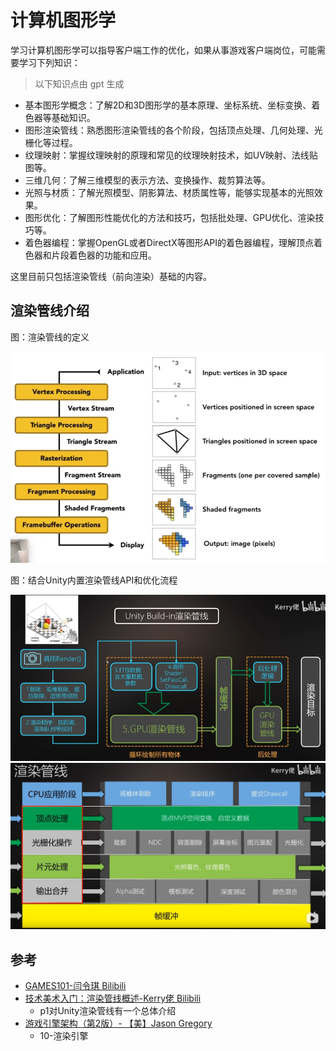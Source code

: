 # 计算机图形学

学习计算机图形学可以指导客户端工作的优化，如果从事游戏客户端岗位，可能需要学习下列知识：

> 以下知识点由 gpt 生成

- 基本图形学概念：了解2D和3D图形学的基本原理、坐标系统、坐标变换、着色器等基础知识。
- 图形渲染管线：熟悉图形渲染管线的各个阶段，包括顶点处理、几何处理、光栅化等过程。
- 纹理映射：掌握纹理映射的原理和常见的纹理映射技术，如UV映射、法线贴图等。
- 三维几何：了解三维模型的表示方法、变换操作、裁剪算法等。
- 光照与材质：了解光照模型、阴影算法、材质属性等，能够实现基本的光照效果。
- 图形优化：了解图形性能优化的方法和技巧，包括批处理、GPU优化、渲染技巧等。
- 着色器编程：掌握OpenGL或者DirectX等图形API的着色器编程，理解顶点着色器和片段着色器的功能和应用。

这里目前只包括渲染管线（前向渲染）基础的内容。

## 渲染管线介绍

图：渲染管线的定义

<img width="600" src="../img/computer_graphics-2.png">

图：结合Unity内置渲染管线API和优化流程

<img src="../img/computer_graphics-1.png">

<img src="../img/computer_graphics-3.png">


 
## 参考
- [GAMES101-闫令琪 Bilibili](https://www.bilibili.com/video/BV1X7411F744)
- [技术美术入门：渲染管线概述-Kerry佬 Bilibili](https://www.bilibili.com/video/BV1Q54y1G7v3)
    - p1对Unity渲染管线有一个总体介绍
- [游戏引擎架构（第2版）- 【美】Jason Gregory](https://book.douban.com/subject/34864920/)
    - 10-渲染引擎